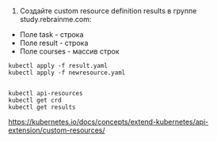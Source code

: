 ## 


1. Создайте custom resource definition results в группе study.rebrainme.com:
* Поле task - строка
* Поле result - строка
* Поле courses - массив строк


```
kubectl apply -f result.yaml
kubectl apply -f newresource.yaml


kubectl api-resources
kubectl get crd
kubectl get results

```

https://kubernetes.io/docs/concepts/extend-kubernetes/api-extension/custom-resources/

